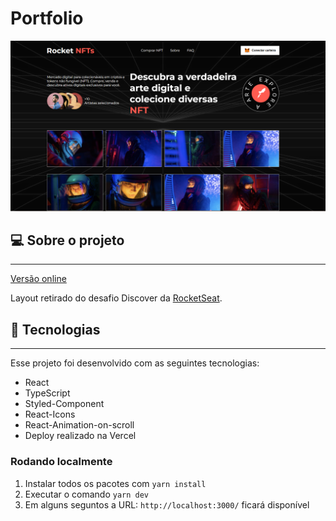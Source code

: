 # Portfolio

<div align="center">
  <img
    width="768px"
    height="auto"
    alt="Homepage do projeto"
    title="Home do blog"
    src="./public/rocket-nft.png"
  />
</div>

## 💻 Sobre o projeto

---

<a href="https://nft-marketplace-emarra.vercel.app/" target="_blank">Versão online</a>

Layout retirado do desafio Discover da  [RocketSeat](https://https://www.rocketseat.com.br/).

## 🚀 Tecnologias

---

Esse projeto foi desenvolvido com as seguintes tecnologias:

- React
- TypeScript
- Styled-Component
- React-Icons
- React-Animation-on-scroll
- Deploy realizado na Vercel

### Rodando localmente

1. Instalar todos os pacotes com `yarn install`
2. Executar o comando `yarn dev`
3. Em alguns seguntos a URL: `http://localhost:3000/` ficará disponível

